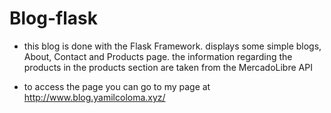 # Blog-flask

- this blog is done with the Flask Framework. displays some simple blogs, About, Contact and Products page. the information regarding the products in the products section are taken from the MercadoLibre API

- to access the page you can go to my page at http://www.blog.yamilcoloma.xyz/

